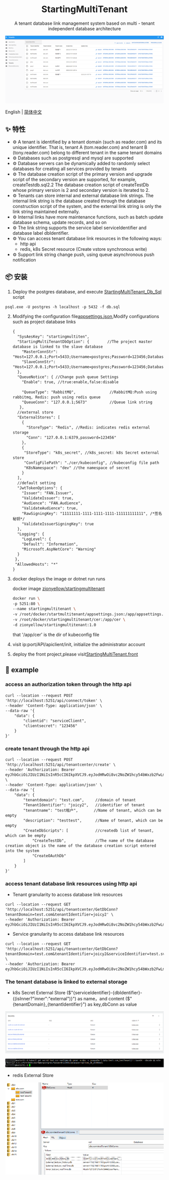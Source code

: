 <h1 align="center">StartingMultiTenant</h1>

<div align="center">

A tenant database link management system based on multi - tenant independent database architecture

</div>

[![](./snap/tenants.png)](https://github.com/ZhiYuanHuang/StartingMultiTenant)

English | [简体中文](./README-zh_CN.md) 

## ✨ 特性

- ⚙️ A tenant is identified by a tenant domain (such as reader.com) and its unique identifier. That is, tenant A (tom.reader.com) and tenant B (tony.reader.com) belong to different tenant in the same tenant domains
- ⚙️ Databases such as postgresql and mysql are supported
- ⚙️ Database servers can be dynamically added to randomly select databases for creating all services provided by tenants
- ⚙️ The database creation script of the primary version and upgrade script of the secondary version are supported, for example, createTestdb.sql2.2 The database creation script of createTestDb whose primary version is 2 and secondary version is iterated to 2.
- ⚙️ Tenants can store internal and external database link strings. The internal link string is the database created through the database construction script of the system, and the external link string is only the link string maintained externally.
- ⚙️ Internal links have more maintenance functions, such as batch update database schema, update records, and so on
- ⚙️ The link string supports the service label serviceIdentifier and database label dbIdentifier.
- ⚙️ You can access tenant database link resources in the following ways:
    - http api 
    - redis, k8s Secret resource (Create vstore synchronous write)
- ⚙️ Support link string change push, using queue asynchronous push notification

## 📦 安装

1. Deploy the postgres database, and execute [StartingMultiTenant_Db_Sql](./StartingMultiTenant_Db_Sql/db.sql) script

```
psql.exe -U postgres -h localhost -p 5432 -f db.sql
```

2. Modifying the configuration file[appsettings.json](./Src/StartingMultiTenant/StartingMultiTenant.Api/appsettings.json),Modify configurations such as project database links

   ```
   {
     "SysAesKey": "startingmultiten",
     "StartingMultiTenantDbOption": {        //The project master database is linked to the slave database
       "MasterConnStr": "Host=127.0.0.1;Port=5433;Username=postgres;Password=123456;Database=startingmultitenant",
       "SlaveConnStr": "Host=127.0.0.1;Port=5433;Username=postgres;Password=123456;Database=startingmultitenant"
     },
     "QueueNotice": { //Change push queue Settings
       "Enable": true, //true:enable,false:disable

       "QueueType": "RabbitMQ",               //RabbitMQ:Push using rabbitmq, Redis: push using redis queue
       "QueueConn": "127.0.0.1;5673"          //Queue link string
      },
     //external store
     "ExternalStores": [
       {
         "StoreType": "Redis", //Redis: indicates redis external storage
         "Conn": "127.0.0.1:6379,password=123456"
       },
       {
        "StoreType": "k8s_secret", //k8s_secret: k8s Secret external store
        "ConfigFilePath": "./cer/kubeconfig", //kubeconfig file path
        "K8sNamespace": "dev" //the namespace of secret
       }
     ],
     //default setting
     "JwtTokenOptions": {
       "Issuer": "FAN.Issuer",
       "ValidateIssuer": true,
       "Audience": "FAN.Audience",
       "ValidateAudience": true,
       "RawSigningKey": "11111111-1111-1111-1111-111111111111", /*签名秘钥*/
       "ValidateIssuerSigningKey": true
     },
     "Logging": {
       "LogLevel": {
       "Default": "Information",
       "Microsoft.AspNetCore": "Warning"
     }
    },
    "AllowedHosts": "*"
   }
   ```

3. docker deploys the image or dotnet run runs

   docker image [zionyellow/startingmultitenant](https://hub.docker.com/repository/docker/zionyellow/startingmultitenant)
   ```bash
   docker run \
   -p 5251:80 \
   --name startingmultitenant \
   -v /root/docker/startmultitenant/appsettings.json:/app/appsettings.json \
   -v /root/docker/startingmultitenant/cer:/app/cer \
   -d zionyellow/startingmultitenant:1.0
   ```

   that '/app/cer' is the dir of kubeconfig file

4. visit ip:port/API/apiclient/init, initialize the administrator account

5. deploy the front project,please visit[StartingMultiTenant.front](https://github.com/ZhiYuanHuang/StartingMultiTenant.front)

## 🔨 example

### access an authorization token through the http api

```
curl --location --request POST 'http://localhost:5251/api/connect/token' \
--header 'Content-Type: application/json' \
--data-raw '{
    "data": {
        "clientid": "serviceClient",
        "clientsecret": "123456"
    }
}'
```

### create tenant through the http api

```
curl --location --request POST 'http://localhost:5251/api/tenantcenter/create' \
--header 'Authorization: Bearer eyJhbGciOiJIUzI1NiIsInR5cCI6IkpXVCJ9.eyJodHRwOi8vc2NoZW1hcy54bWxzb2FwLm9yZy93cy8yMDA1LzA1L2lkZW50aXR5L2NsYWltcy9uYW1lIjoic2VydmljZUNsaWVudCIsInNjb3BlIjpbInJlYWQiLCJ3cml0ZSJdLCJodHRwOi8vc2NoZW1hcy5taWNyb3NvZnQuY29tL3dzLzIwMDgvMDYvaWRlbnRpdHkvY2xhaW1zL3JvbGUiOiJ1c2VyIiwiaXNzIjoiRkFOLklzc3VlciIsImF1ZCI6IkZBTi5BdWRpZW5jZSJ9.21oxggLD2PGfmzN9qFMvz_oekhPDMPzcPs7miimKLYk' \
--header 'Content-Type: application/json' \
--data-raw '{
    "data": {
        "tenantdomain": "test.com",     //domain of tenant
        "TenantIdentifier": "joicy2",   //identifier of tenant
        "tenantname": "test租户",       //Name of tenant, which can be empty
        "description": "testtest",      //Name of tenant, which can be empty
        "CreateDbScripts": [            //createdb list of tenant, which can be empty
            "CreateTestDb",             //The name of the database creation object is the name of the database creation script entered into the system
            "CreateOAuthDb"
        ]
    }
}'
```

### access tenant database link resources using http api

+ Tenant granularity to access database link resources

```
curl --location --request GET 'http://localhost:5251/api/tenantcenter/GetDbConn?tenantDomain=test.com&tenantIdentifier=joicy2' \
--header 'Authorization: Bearer eyJhbGciOiJIUzI1NiIsInR5cCI6IkpXVCJ9.eyJodHRwOi8vc2NoZW1hcy54bWxzb2FwLm9yZy93cy8yMDA1LzA1L2lkZW50aXR5L2NsYWltcy9uYW1lIjoic2VydmljZUNsaWVudCIsInNjb3BlIjpbInJlYWQiLCJ3cml0ZSJdLCJodHRwOi8vc2NoZW1hcy5taWNyb3NvZnQuY29tL3dzLzIwMDgvMDYvaWRlbnRpdHkvY2xhaW1zL3JvbGUiOiJ1c2VyIiwiaXNzIjoiRkFOLklzc3VlciIsImF1ZCI6IkZBTi5BdWRpZW5jZSJ9.21oxggLD2PGfmzN9qFMvz_oekhPDMPzcPs7miimKLYk'
```

+ Service granularity to access database link resources

```
curl --location --request GET 'http://localhost:5251/api/tenantcenter/GetDbConn?tenantDomain=test.com&tenantIdentifier=joicy2&serviceIdentifier=test.svc' \
--header 'Authorization: Bearer eyJhbGciOiJIUzI1NiIsInR5cCI6IkpXVCJ9.eyJodHRwOi8vc2NoZW1hcy54bWxzb2FwLm9yZy93cy8yMDA1LzA1L2lkZW50aXR5L2NsYWltcy9uYW1lIjoic2VydmljZUNsaWVudCIsInNjb3BlIjpbInJlYWQiLCJ3cml0ZSJdLCJodHRwOi8vc2NoZW1hcy5taWNyb3NvZnQuY29tL3dzLzIwMDgvMDYvaWRlbnRpdHkvY2xhaW1zL3JvbGUiOiJ1c2VyIiwiaXNzIjoiRkFOLklzc3VlciIsImF1ZCI6IkZBTi5BdWRpZW5jZSJ9.21oxggLD2PGfmzN9qFMvz_oekhPDMPzcPs7miimKLYk'
```

### The tenant database is linked to external storage

+ k8s Secret External Store (\$"{serviceIdentifier}-{dbIdentifier}-{(isInner?"inner":"external")}") as name，and content ($"{tenantDomain}_{tenantIdentifier}") as key,dbConn as value

![k8s Secret ](./snap/k8sSecrets.png)

![tenant dbconn in the Secret](./snap/k8sSecretDetail.png)

+ redis External Store

![redis store](./snap/redisStore.png)




